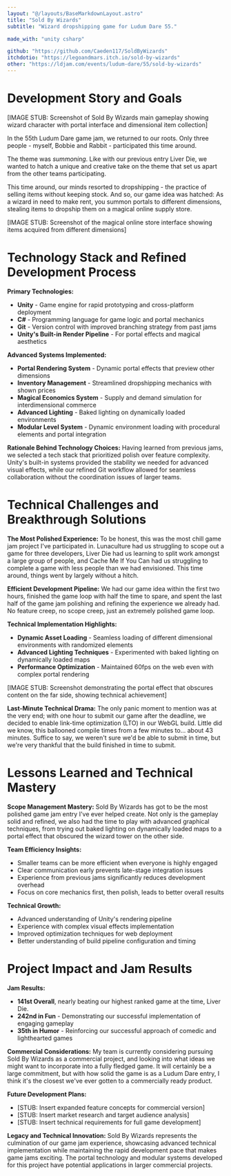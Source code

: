 ```yaml
---
layout: "@/layouts/BaseMarkdownLayout.astro"
title: "Sold By Wizards"
subtitle: "Wizard dropshipping game for Ludum Dare 55."

made_with: "unity csharp"

github: "https://github.com/Caeden117/SoldByWizards"
itchdotio: "https://legoandmars.itch.io/sold-by-wizards"
other: "https://ldjam.com/events/ludum-dare/55/sold-by-wizards"
---
```


# Development Story and Goals

[IMAGE STUB: Screenshot of Sold By Wizards main gameplay showing wizard character with portal interface and dimensional item collection]

In the 55th Ludum Dare game jam, we returned to our roots. Only three people - myself, Bobbie and Rabbit - participated this time around.

The theme was *summoning*. Like with our previous entry Liver Die, we wanted to hatch a unique and creative take on the theme that set us apart from the other teams participating.

This time around, our minds resorted to dropshipping - the practice of selling items without keeping stock. And so, our game idea was hatched: As a wizard in need to make rent, you summon portals to different dimensions, stealing items to dropship them on a magical online supply store.

[IMAGE STUB: Screenshot of the magical online store interface showing items acquired from different dimensions]

# Technology Stack and Refined Development Process

**Primary Technologies:**
- **Unity** - Game engine for rapid prototyping and cross-platform deployment
- **C#** - Programming language for game logic and portal mechanics
- **Git** - Version control with improved branching strategy from past jams
- **Unity's Built-in Render Pipeline** - For portal effects and magical aesthetics

**Advanced Systems Implemented:**
- **Portal Rendering System** - Dynamic portal effects that preview other dimensions
- **Inventory Management** - Streamlined dropshipping mechanics with shown prices
- **Magical Economics System** - Supply and demand simulation for interdimensional commerce
- **Advanced Lighting** - Baked lighting on dynamically loaded environments
- **Modular Level System** - Dynamic environment loading with procedural elements and portal integration

**Rationale Behind Technology Choices:**
Having learned from previous jams, we selected a tech stack that prioritized polish over feature complexity. Unity's built-in systems provided the stability we needed for advanced visual effects, while our refined Git workflow allowed for seamless collaboration without the coordination issues of larger teams.

# Technical Challenges and Breakthrough Solutions

**The Most Polished Experience:**
To be honest, this was the most chill game jam project I've participated in. Lunaculture had us struggling to scope out a game for three developers, Liver Die had us learning to split work amongst a large group of people, and Cache Me If You Can had us struggling to complete a game with less people than we had envisioned. This time around, things went by largely without a hitch.

**Efficient Development Pipeline:**
We had our game idea within the first two hours, finished the game loop with half the time to spare, and spent the last half of the game jam polishing and refining the experience we already had. No feature creep, no scope creep, just an extremely polished game loop.

**Technical Implementation Highlights:**
- **Dynamic Asset Loading** - Seamless loading of different dimensional environments with randomized elements
- **Advanced Lighting Techniques** - Experimented with baked lighting on dynamically loaded maps
- **Performance Optimization** - Maintained 60fps on the web even with complex portal rendering

[IMAGE STUB: Screenshot demonstrating the portal effect that obscures content on the far side, showing technical achievement]

**Last-Minute Technical Drama:**
The only panic moment to mention was at the very end; with one hour to submit our game after the deadline, we decided to enable link-time optimization (LTO) in our WebGL build. Little did we know, this ballooned compile times from a few minutes to... about 43 minutes. Suffice to say, we weren't sure we'd be able to submit in time, but we're very thankful that the build finished in time to submit.

# Lessons Learned and Technical Mastery

**Scope Management Mastery:**
Sold By Wizards has got to be the most polished game jam entry I've ever helped create. Not only is the gameplay solid and refined, we also had the time to play with advanced graphical techniques, from trying out baked lighting on dynamically loaded maps to a portal effect that obscured the wizard tower on the other side.

**Team Efficiency Insights:**
- Smaller teams can be more efficient when everyone is highly engaged
- Clear communication early prevents late-stage integration issues
- Experience from previous jams significantly reduces development overhead
- Focus on core mechanics first, then polish, leads to better overall results

**Technical Growth:**
- Advanced understanding of Unity's rendering pipeline
- Experience with complex visual effects implementation
- Improved optimization techniques for web deployment
- Better understanding of build pipeline configuration and timing

# Project Impact and Jam Results

**Jam Results:**
- **141st Overall**, nearly beating our highest ranked game at the time, Liver Die. 
- **242nd in Fun** - Demonstrating our successful implementation of engaging gameplay
- **35th in Humor** - Reinforcing our successful approach of comedic and lighthearted games

**Commercial Considerations:**
My team is currently considering pursuing Sold By Wizards as a commercial project, and looking into what ideas we might want to incorporate into a fully fledged game. It will certainly be a large commitment, but with how solid the game is as a Ludum Dare entry, I think it's the closest we've ever gotten to a commercially ready product.

**Future Development Plans:**
- [STUB: Insert expanded feature concepts for commercial version]
- [STUB: Insert market research and target audience analysis]
- [STUB: Insert technical requirements for full game development]

**Legacy and Technical Innovation:**
Sold By Wizards represents the culmination of our game jam experience, showcasing advanced technical implementation while maintaining the rapid development pace that makes game jams exciting. The portal technology and modular systems developed for this project have potential applications in larger commercial projects. 